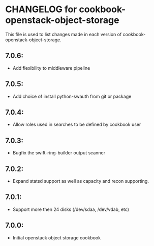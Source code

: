 # CHANGELOG for cookbook-openstack-object-storage

This file is used to list changes made in each version of cookbook-openstack-object-storage.

## 7.0.6:
* Add flexibility to middleware pipeline

## 7.0.5:
* Add choice of install python-swauth from git or package

## 7.0.4:
* Allow roles used in searches to be defined by cookbook user

## 7.0.3:
* Bugfix the swift-ring-builder output scanner

## 7.0.2:
* Expand statsd support as well as capacity and recon supporting.

## 7.0.1:
* Support more then 24 disks (/dev/sdaa, /dev/vdab, etc)

## 7.0.0:
* Initial openstack object storage cookbook
